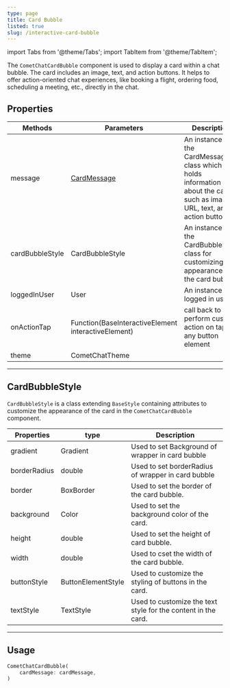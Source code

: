 ```yaml
---
type: page
title: Card Bubble
listed: true
slug: /interactive-card-bubble
---
```


import Tabs from '@theme/Tabs';
import TabItem from '@theme/TabItem';

The `CometChatCardBubble` component is used to display a card within a chat bubble. The card includes an image, text, and action buttons. It helps to offer action-oriented chat experiences, like booking a flight, ordering food, scheduling a meeting, etc., directly in the chat.

## Properties

| Methods | Parameters | Description | 
| ---- | --- | ---- | 
| message | [CardMessage](/ui-kit/flutter/interactive-card-message) | An instance of the CardMessage class which holds information about the card such as image URL, text, and action buttons. | 
| cardBubbleStyle | CardBubbleStyle | An instance of the CardBubbleStyle class for customizing the appearance of the card bubble. | 
| loggedInUser | User | An instance of logged in user | 
| onActionTap | Function(BaseInteractiveElement interactiveElement) | call back to perform custom action on tap of any button element | 
| theme | CometChatTheme |  |

---

## CardBubbleStyle

`CardBubbleStyle` is a class extending `BaseStyle` containing attributes to customize the appearance of the card in the `CometChatCardBubble` component.

| Properties | type | Description | 
| ---- | ---- | ---- | 
| gradient | Gradient | Used to set Background of wrapper in card bubble | 
| borderRadius | double | Used to set borderRadius of wrapper in card bubble | 
| border | BoxBorder | Used to set the border of the card bubble. | 
| background | Color | Used to set the background color of the card. | 
| height | double | Used to set the height of card bubble. | 
| width | double | Used to cset the width of the card bubble. | 
| buttonStyle | ButtonElementStyle | Used to customize the styling of buttons in the card. | 
| textStyle | TextStyle | Used to customize the text style for the content in the card. | 

---

## Usage

<Tabs>

<TabItem value="Dart" label="Dart">

```dart
CometChatCardBubble(
    cardMessage: cardMessage,
)
```

</TabItem>

</Tabs>



